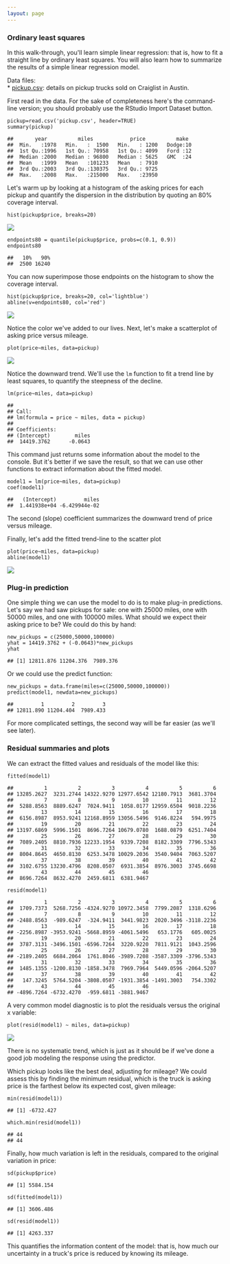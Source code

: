 ```yaml
---
layout: page
---
```


### Ordinary least squares

In this walk-through, you'll learn simple linear regression: that is,
how to fit a straight line by ordinary least squares. You will also
learn how to summarize the results of a simple linear regression model.

Data files:  
\* [pickup.csv](pickup.csv): details on pickup trucks sold on Craiglist
in Austin.

First read in the data. For the sake of completeness here's the
command-line version; you should probably use the RStudio Import Dataset
button.

    pickup=read.csv('pickup.csv', header=TRUE)
    summary(pickup)

    ##       year          miles            price          make   
    ##  Min.   :1978   Min.   :  1500   Min.   : 1200   Dodge:10  
    ##  1st Qu.:1996   1st Qu.: 70958   1st Qu.: 4099   Ford :12  
    ##  Median :2000   Median : 96800   Median : 5625   GMC  :24  
    ##  Mean   :1999   Mean   :101233   Mean   : 7910             
    ##  3rd Qu.:2003   3rd Qu.:130375   3rd Qu.: 9725             
    ##  Max.   :2008   Max.   :215000   Max.   :23950

Let's warm up by looking at a histogram of the asking prices for each
pickup and quantify the dispersion in the distribution by quoting an 80%
coverage interval.

    hist(pickup$price, breaks=20)

![](pickup_files/figure-markdown_strict/unnamed-chunk-2-1.png)

    endpoints80 = quantile(pickup$price, probs=c(0.1, 0.9))
    endpoints80

    ##   10%   90% 
    ##  2500 16240

You can now superimpose those endpoints on the histogram to show the
coverage interval.

    hist(pickup$price, breaks=20, col='lightblue')
    abline(v=endpoints80, col='red')

![](pickup_files/figure-markdown_strict/unnamed-chunk-3-1.png)

Notice the color we've added to our lives. Next, let's make a
scatterplot of asking price versus mileage.

    plot(price~miles, data=pickup)

![](pickup_files/figure-markdown_strict/unnamed-chunk-4-1.png)

Notice the downward trend. We'll use the `lm` function to fit a trend
line by least squares, to quantify the steepness of the decline.

    lm(price~miles, data=pickup)

    ## 
    ## Call:
    ## lm(formula = price ~ miles, data = pickup)
    ## 
    ## Coefficients:
    ## (Intercept)        miles  
    ##  14419.3762      -0.0643

This command just returns some information about the model to the
console. But it's better if we save the result, so that we can use other
functions to extract information about the fitted model.

    model1 = lm(price~miles, data=pickup)
    coef(model1)

    ##   (Intercept)         miles 
    ##  1.441938e+04 -6.429944e-02

The second (slope) coefficient summarizes the downward trend of price
versus mileage.

Finally, let's add the fitted trend-line to the scatter plot

    plot(price~miles, data=pickup)
    abline(model1)

![](pickup_files/figure-markdown_strict/unnamed-chunk-7-1.png)

### Plug-in prediction

One simple thing we can use the model to do is to make plug-in
predictions. Let's say we had saw pickups for sale: one with 25000
miles, one with 50000 miles, and one with 100000 miles. What should we
expect their asking price to be? We could do this by hand:

    new_pickups = c(25000,50000,100000)
    yhat = 14419.3762 + (-0.0643)*new_pickups
    yhat

    ## [1] 12811.876 11204.376  7989.376

Or we could use the predict function:

    new_pickups = data.frame(miles=c(25000,50000,100000))
    predict(model1, newdata=new_pickups)

    ##         1         2         3 
    ## 12811.890 11204.404  7989.433

For more complicated settings, the second way will be far easier (as
we'll see later).

### Residual summaries and plots

We can extract the fitted values and residuals of the model like this:

    fitted(model1)

    ##          1          2          3          4          5          6 
    ## 13285.2627  3231.2744 14322.9270 12977.6542 12180.7913  3681.3704 
    ##          7          8          9         10         11         12 
    ##  5288.8563  8889.6247  7024.9411  1058.0177 12959.6504  9018.2236 
    ##         13         14         15         16         17         18 
    ##  6156.8987  8953.9241 12168.8959 13056.5496  9146.8224   594.9975 
    ##         19         20         21         22         23         24 
    ## 13197.6869  5996.1501  8696.7264 10679.0780  1688.0879  6251.7404 
    ##         25         26         27         28         29         30 
    ##  7089.2405  8810.7936 12233.1954  9339.7208  8182.3309  7796.5343 
    ##         31         32         33         34         35         36 
    ##  8004.8645  4650.8130  6253.3478 10029.2036  3540.9404  7063.5207 
    ##         37         38         39         40         41         42 
    ##  3102.6755 13230.4796  8208.0507  6931.3854  8976.3003  3745.6698 
    ##         43         44         45         46 
    ##  8696.7264  8632.4270  2459.6811  6381.9467

    resid(model1)

    ##          1          2          3          4          5          6 
    ##  1709.7373  5268.7256 -4324.9270 10972.3458  7799.2087  1318.6296 
    ##          7          8          9         10         11         12 
    ## -2488.8563  -989.6247  -324.9411  3441.9823  2020.3496 -3118.2236 
    ##         13         14         15         16         17         18 
    ## -2256.8987 -3953.9241 -5668.8959 -4061.5496   653.1776   605.0025 
    ##         19         20         21         22         23         24 
    ##  3787.3131 -3496.1501 -6596.7264  3220.9220  7811.9121  1043.2596 
    ##         25         26         27         28         29         30 
    ## -2189.2405  6684.2064  1761.8046 -3989.7208 -3587.3309 -3796.5343 
    ##         31         32         33         34         35         36 
    ##  1485.1355 -1200.8130 -1858.3478  7969.7964  5449.0596 -2064.5207 
    ##         37         38         39         40         41         42 
    ##   147.3245  5764.5204 -3808.0507 -1931.3854 -1491.3003   754.3302 
    ##         43         44         45         46 
    ## -4896.7264 -6732.4270  -959.6811 -3881.9467

A very common model diagnostic is to plot the residuals versus the
original x variable:

    plot(resid(model1) ~ miles, data=pickup)

![](pickup_files/figure-markdown_strict/unnamed-chunk-11-1.png)

There is no systematic trend, which is just as it should be if we've
done a good job modeling the response using the predictor.

Which pickup looks like the best deal, adjusting for mileage? We could
assess this by finding the minimum residual, which is the truck is
asking price is the farthest below its expected cost, given mileage:

    min(resid(model1))

    ## [1] -6732.427

    which.min(resid(model1))

    ## 44 
    ## 44

Finally, how much variation is left in the residuals, compared to the
original variation in price:

    sd(pickup$price)

    ## [1] 5584.154

    sd(fitted(model1))

    ## [1] 3606.486

    sd(resid(model1))

    ## [1] 4263.337

This quantifies the information content of the model: that is, how much
our uncertainty in a truck's price is reduced by knowing its mileage.
